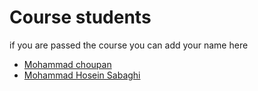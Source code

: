 # Course students

if you are passed the course you can add your name here

- [Mohammad choupan](https://github.com/mohamadch91)
- [Mohammad Hosein Sabaghi](https://github.com/Sabaghip)
